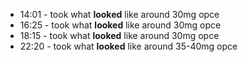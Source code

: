 * 14:01 - took what **looked** like around 30mg opce
* 16:25 - took what **looked** like around 30mg opce
* 18:15 - took what **looked** like around 30mg opce
* 22:20 - took what **looked** like around 35-40mg opce